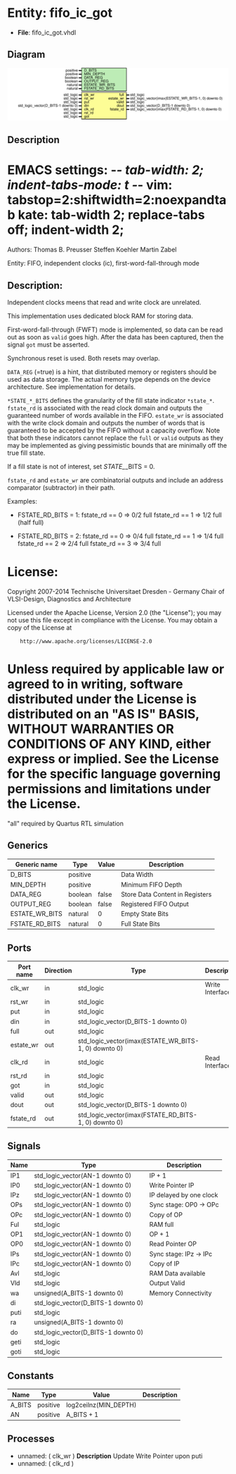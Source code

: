 # Entity: fifo_ic_got

- **File**: fifo_ic_got.vhdl
## Diagram

![Diagram](fifo_ic_got.svg "Diagram")
## Description

 EMACS settings: -*-  tab-width: 2; indent-tabs-mode: t -*-
 vim: tabstop=2:shiftwidth=2:noexpandtab
 kate: tab-width 2; replace-tabs off; indent-width 2;
 =============================================================================
 Authors:					Thomas B. Preusser
									Steffen Koehler
									Martin Zabel

 Entity:					FIFO, independent clocks (ic), first-word-fall-through mode

 Description:
 -------------------------------------
 Independent clocks meens that read and write clock are unrelated.

 This implementation uses dedicated block RAM for storing data.

 First-word-fall-through (FWFT) mode is implemented, so data can be read out
 as soon as ``valid`` goes high. After the data has been captured, then the
 signal ``got`` must be asserted.

 Synchronous reset is used. Both resets may overlap.

 ``DATA_REG`` (=true) is a hint, that distributed memory or registers should be
 used as data storage. The actual memory type depends on the device
 architecture. See implementation for details.

 ``*STATE_*_BITS`` defines the granularity of the fill state indicator
 ``*state_*``. ``fstate_rd`` is associated with the read clock domain and outputs
 the guaranteed number of words available in the FIFO. ``estate_wr`` is
 associated with the write clock domain and outputs the number of words that
 is guaranteed to be accepted by the FIFO without a capacity overflow. Note
 that both these indicators cannot replace the ``full`` or ``valid`` outputs as
 they may be implemented as giving pessimistic bounds that are minimally off
 the true fill state.

 If a fill state is not of interest, set *STATE_*_BITS = 0.

 ``fstate_rd`` and ``estate_wr`` are combinatorial outputs and include an address
 comparator (subtractor) in their path.

 Examples:
 - FSTATE_RD_BITS = 1: fstate_rd == 0 => 0/2 full
                       fstate_rd == 1 => 1/2 full (half full)

 - FSTATE_RD_BITS = 2: fstate_rd == 0 => 0/4 full
                       fstate_rd == 1 => 1/4 full
                       fstate_rd == 2 => 2/4 full
                       fstate_rd == 3 => 3/4 full

 License:
 =============================================================================
 Copyright 2007-2014 Technische Universitaet Dresden - Germany
                     Chair of VLSI-Design, Diagnostics and Architecture

 Licensed under the Apache License, Version 2.0 (the "License");
 you may not use this file except in compliance with the License.
 You may obtain a copy of the License at

		http://www.apache.org/licenses/LICENSE-2.0

 Unless required by applicable law or agreed to in writing, software
 distributed under the License is distributed on an "AS IS" BASIS,
 WITHOUT WARRANTIES OR CONDITIONS OF ANY KIND, either express or implied.
 See the License for the specific language governing permissions and
 limitations under the License.
 =============================================================================
 "all" required by Quartus RTL simulation
## Generics

| Generic name   | Type     | Value | Description                      |
| -------------- | -------- | ----- | -------------------------------- |
| D_BITS         | positive |       |  Data Width                      |
| MIN_DEPTH      | positive |       |  Minimum FIFO Depth              |
| DATA_REG       | boolean  | false |  Store Data Content in Registers |
| OUTPUT_REG     | boolean  | false |  Registered FIFO Output          |
| ESTATE_WR_BITS | natural  | 0     |  Empty State Bits                |
| FSTATE_RD_BITS | natural  | 0     |  Full State Bits                 |
## Ports

| Port name | Direction | Type                                                 | Description     |
| --------- | --------- | ---------------------------------------------------- | --------------- |
| clk_wr    | in        | std_logic                                            | Write Interface |
| rst_wr    | in        | std_logic                                            |                 |
| put       | in        | std_logic                                            |                 |
| din       | in        | std_logic_vector(D_BITS-1 downto 0)                  |                 |
| full      | out       | std_logic                                            |                 |
| estate_wr | out       | std_logic_vector(imax(ESTATE_WR_BITS-1, 0) downto 0) |                 |
| clk_rd    | in        | std_logic                                            | Read Interface  |
| rst_rd    | in        | std_logic                                            |                 |
| got       | in        | std_logic                                            |                 |
| valid     | out       | std_logic                                            |                 |
| dout      | out       | std_logic_vector(D_BITS-1 downto 0)                  |                 |
| fstate_rd | out       | std_logic_vector(imax(FSTATE_RD_BITS-1, 0) downto 0) |                 |
## Signals

| Name | Type                                | Description              |
| ---- | ----------------------------------- | ------------------------ |
| IP1  | std_logic_vector(AN-1 downto 0)     |  IP + 1                  |
| IP0  | std_logic_vector(AN-1 downto 0)     |  Write Pointer IP        |
| IPz  | std_logic_vector(AN-1 downto 0)     |  IP delayed by one clock |
| OPs  | std_logic_vector(AN-1 downto 0)     |  Sync stage: OP0 -> OPc  |
| OPc  | std_logic_vector(AN-1 downto 0)     |  Copy of OP              |
| Ful  | std_logic                           |  RAM full                |
| OP1  | std_logic_vector(AN-1 downto 0)     |  OP + 1                  |
| OP0  | std_logic_vector(AN-1 downto 0)     |  Read Pointer OP         |
| IPs  | std_logic_vector(AN-1 downto 0)     |  Sync stage: IPz -> IPc  |
| IPc  | std_logic_vector(AN-1 downto 0)     |  Copy of IP              |
| Avl  | std_logic                           |  RAM Data available      |
| Vld  | std_logic                           |  Output Valid            |
| wa   | unsigned(A_BITS-1 downto 0)         |  Memory Connectivity     |
| di   | std_logic_vector(D_BITS-1 downto 0) |                          |
| puti | std_logic                           |                          |
| ra   | unsigned(A_BITS-1 downto 0)         |                          |
| do   | std_logic_vector(D_BITS-1 downto 0) |                          |
| geti | std_logic                           |                          |
| goti | std_logic                           |                          |
## Constants

| Name   | Type     | Value                  | Description |
| ------ | -------- | ---------------------- | ----------- |
| A_BITS | positive |  log2ceilnz(MIN_DEPTH) |             |
| AN     | positive |  A_BITS + 1            |             |
## Processes
- unnamed: ( clk_wr )
**Description**
 Update Write Pointer upon puti 
- unnamed: ( clk_rd )
